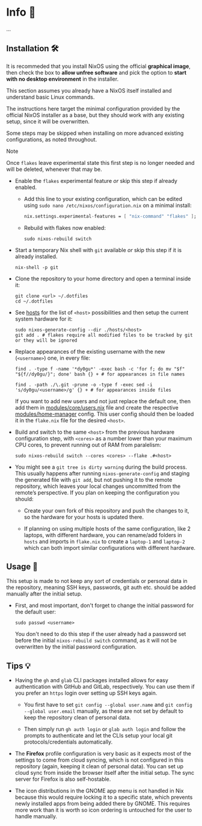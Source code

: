 # Info 📰

...

## Installation 🛠️

It is recommeded that you install NixOS using the official **graphical image**, then check the box to **allow unfree software** and pick the option to **start with no desktop environment** in the installer.

This section assumes you already have a NixOS itself installed and understand basic Linux commands.

The instructions here target the minimal configuration provided by the official NixOS installer as a base, but they should work with any existing setup, since it will be overwritten.

Some steps may be skipped when installing on more advanced existing configurations, as noted throughout.

> [!NOTE]
> Once `flakes` leave experimental state this first step is no longer needed and will be deleted, whenever that may be.

- Enable the `flakes` experimental feature *or* skip this step if already enabled.

  - Add this line to your existing configuration, which can be edited using `sudo nano /etc/nixos/configuration.nix` on a minimal install:

      ```nix
      nix.settings.experimental-features = [ "nix-command" "flakes" ];
      ```

  - Rebuild with flakes now enabled:

     ```shell
     sudo nixos-rebuild switch
     ```

- Start a temporary Nix shell with `git` available *or* skip this step if it is already installed.

   ```shell
   nix-shell -p git
   ```

- Clone the repository to your home directory and open a terminal inside it:

   ```shell
   git clone <url> ~/.dotfiles
   cd ~/.dotfiles
   ```

- See [hosts](./hosts) for the list of `<host>` possibilities and then setup the current system hardware for it:

   ```shell
   sudo nixos-generate-config --dir ./hosts/<host>
   git add . # flakes require all modified files to be tracked by git or they will be ignored
   ```

- Replace appearances of the existing username with the new (`<username>`) one, in every file:

   ```shell
   find . -type f -name '*dy0gu*' -exec bash -c 'for f; do mv "$f" "${f//dy0gu/}"; done' bash {} + # for appearances in file names

   find . -path ./\.git -prune -o -type f -exec sed -i 's/dy0gu/<username>/g' {} + # for appearances inside files
   ```

   If you want to add new users and not just replace the default one, then add them in [modules/core/users.nix](./modules/core/users.nix) file and create the respective [modules/home-manager](./modules/home-manager) config. This user config should then be loaded it in the `flake.nix` file for the desired `<host>`.

- Build and switch to the same `<host>` from the previous hardware configuration step, with `<cores>` as a number lower than your maximum CPU cores, to prevent running out of RAM from paralelism:

   ```shell
   sudo nixos-rebuild switch --cores <cores> --flake .#<host>
   ```

- You might see a `git tree is dirty warning` during the build process. This usually happens after running `nixos-generate-config` and staging the generated file with `git add`, but not pushing it to the remote repository, which leaves your local changes uncommitted from the remote’s perspective. If you plan on keeping the configuration you should:

  - Create your own fork of this repository and push the changes to it, so the hardware for your hosts is updated there.

  - If planning on using multiple hosts of the same configuration, like 2 laptops, with different hardware, you can rename/add folders in `hosts` and imports in `flake.nix` to create a `laptop-1` and `laptop-2` which can both import similar configurations with different hardware.

## Usage 🚀

This setup is made to not keep any sort of credentials or personal data in the repository, meaning SSH keys, passwords, git auth etc. should be added manually after the initial setup.

- First, and most important, don't forget to change the initial password for the default user:

   ```shell
   sudo passwd <username>
   ```

   You don't need to do this step if the user already had a password set before the initial `nixos-rebuild switch` command, as it will not be overwritten by the initial password configuration.

## Tips 💡

- Having the `gh` and `glab` CLI packages installed allows for easy authentication with GitHub and GitLab, respectively. You can use them if you prefer an `https` login over setting up SSH keys again.

  - You first have to set `git config --global user.name` and `git config --global user.email` manually, as these are not set by default to keep the repository clean of personal data.

  - Then simply run `gh auth login` or `glab auth login` and follow the prompts to authenticate and let the CLIs setup your local git protocols/credentials automatically.

- The **Firefox** profile configuration is very basic as it expects most of the settings to come from cloud syncing, which is not configured in this repository (again, keeping it clean of personal data). You can set up cloud sync from inside the browser itself after the initial setup. The sync server for Firefox is also self-hostable.

- The icon distributions in the GNOME app menu is not handled in Nix because this would require locking it to a specific state, which prevents newly installed apps from being added there by GNOME. This requires more work than it is worth so icon ordering is untouched for the user to handle manually.
